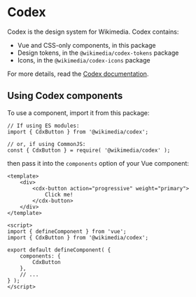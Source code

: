 # Codex

Codex is the design system for Wikimedia. Codex contains:
- Vue and CSS-only components, in this package
- Design tokens, in the `@wikimedia/codex-tokens` package
- Icons, in the `@wikimedia/codex-icons` package

For more details, read the [Codex documentation](https://doc.wikimedia.org/codex/latest/).

## Using Codex components
To use a component, import it from this package:
```
// If using ES modules:
import { CdxButton } from '@wikimedia/codex';

// or, if using CommonJS:
const { CdxButton } = require( '@wikimedia/codex' );
```

then pass it into the `components` option of your Vue component:

```
<template>
	<div>
		<cdx-button action="progressive" weight="primary">
			Click me!
		</cdx-button>
	</div>
</template>

<script>
import { defineComponent } from 'vue';
import { CdxButton } from '@wikimedia/codex';

export default defineComponent( {
	components: {
		CdxButton
	},
	// ...
} );
</script>
```

